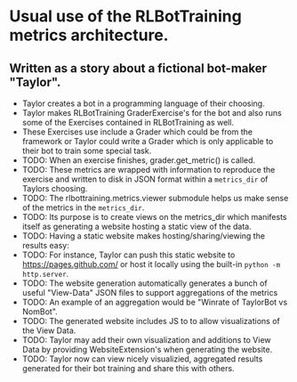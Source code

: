 # Usual use of the RLBotTraining metrics architecture.
## Written as a story about a fictional bot-maker "Taylor".

- Taylor creates a bot in a programming language of their choosing.
- Taylor makes RLBotTraining GraderExercise's for the bot and also runs some of the Exercises contained in RLBotTraining as well.
- These Exercises use include a Grader which could be from the framework or Taylor could write a Grader which is only applicable to their bot to train some special task.
- TODO: When an exercise finishes, grader.get_metric() is called.
- TODO: These metrics are wrapped with information to reproduce the exercise and written to disk in JSON format within a `metrics_dir` of Taylors choosing.
- TODO: The rlbottraining.metrics.viewer submodule helps us make sense of the metrics in the `metrics_dir`.
- TODO: Its purpose is to create views on the metrics_dir which manifests itself as generating a website hosting a static view of the data.
- TODO: Having a static website makes hosting/sharing/viewing the results easy:
- TODO: For instance, Taylor can push this static website to https://pages.github.com/ or host it locally using the built-in `python -m http.server`.
- TODO: The website generation automatically generates a bunch of useful "View-Data" JSON files to support aggregations of the metrics
- TODO: An example of an aggregation would be "Winrate of TaylorBot vs NomBot".
- TODO: The generated website includes JS to to allow visualizations of the View Data.
- TODO: Taylor may add their own visualization and additions to View Data by providing WebsiteExtension's when generating the website.
- TODO: Taylor now can view nicely visualizied, aggregated results generated for their bot training and share this with others.
